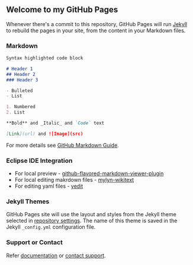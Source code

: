 ## Welcome to my GitHub Pages

Whenever there's a commit to this repository, GitHub Pages will run [Jekyll](https://jekyllrb.com/) to rebuild the pages in your site, from the content in your Markdown files.

### Markdown

```markdown
Syntax highlighted code block

# Header 1
## Header 2
### Header 3

- Bulleted
- List

1. Numbered
2. List

**Bold** and _Italic_ and `Code` text

[Link](url) and ![Image](src)
```

For more details see [GitHub Markdown Guide](https://guides.github.com/features/mastering-markdown/).

### Eclipse IDE Integration
- For local preview - [github-flavored-markdown-viewer-plugin](http://marketplace.eclipse.org/content/github-flavored-markdown-viewer-plugin) 
- For local editing makrdown files - [mylyn-wikitext](http://marketplace.eclipse.org/content/mylyn-wikitext)    
- For editing yaml files - [yedit](http://marketplace.eclipse.org/content/yedit) 

### Jekyll Themes

GitHub Pages site will use the layout and styles from the Jekyll theme selected in [repository settings](https://github.com/mjaglan/mjaglan.github.io/settings). The name of this theme is saved in the Jekyll `_config.yml` configuration file.

### Support or Contact

Refer [documentation](https://help.github.com/categories/github-pages-basics/) or [contact support](https://github.com/contact).
